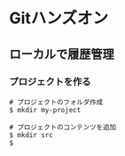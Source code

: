 # Gitハンズオン

## ローカルで履歴管理

### プロジェクトを作る

```
# プロジェクトのフォルダ作成
$ mkdir my-project

# プロジェクトのコンテンツを追加
$ mkdir src
$
```